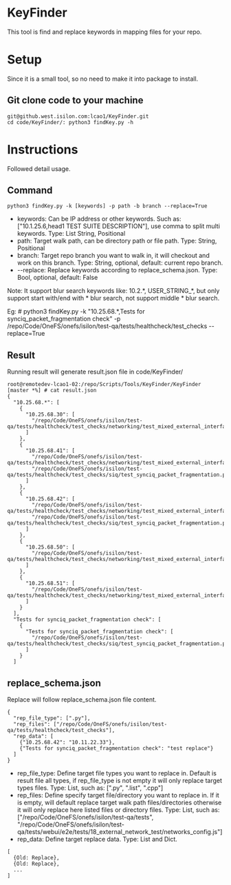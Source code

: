 # KeyFinder
This tool is find and replace keywords in mapping files for your repo.

# Setup
Since it is a small tool, so no need to make it into package to install.
## Git clone code to your machine
```
git@github.west.isilon.com:lcao1/KeyFinder.git
cd code/KeyFinder/: python3 findKey.py -h
```
# Instructions
Followed detail usage.
## Command
```
python3 findKey.py -k [keywords] -p path -b branch --replace=True
```
* keywords: Can be IP address or other keywords. Such as: ["10.1.25.6,head1 TEST SUITE DESCRIPTION"], use
comma to split multi keywords. Type: List String, Positional
* path: Target walk path, can be directory path or file path. Type: String, Positional
* branch: Target repo branch you want to walk in, it will checkout and work on this branch. Type: String, optional, 
default: current repo branch.
* --replace: Replace keywords according to replace_schema.json. Type: Bool, optional, default: False

Note: It support blur search keywords like: 10.2.\*, USER_STRING_*, but only support start with/end with * blur search,
not support middle * blur search.

Eg: # python3 findKey.py -k "10.25.68.*,Tests for synciq_packet_fragmentation check" 
-p /repo/Code/OneFS/onefs/isilon/test-qa/tests/healthcheck/test_checks --replace=True

## Result
Running result will generate result.json file in code/KeyFinder/
```
root@remotedev-lcao1-02:/repo/Scripts/Tools/KeyFinder/KeyFinder [master *%] # cat result.json
{
  "10.25.68.*": [
    {
      "10.25.68.30": [
        "/repo/Code/OneFS/onefs/isilon/test-qa/tests/healthcheck/test_checks/networking/test_mixed_external_interfaces.py"
      ]
    },
    {
      "10.25.68.41": [
        "/repo/Code/OneFS/onefs/isilon/test-qa/tests/healthcheck/test_checks/networking/test_mixed_external_interfaces.py",
        "/repo/Code/OneFS/onefs/isilon/test-qa/tests/healthcheck/test_checks/siq/test_synciq_packet_fragmentation.py"
      ]
    },
    {
      "10.25.68.42": [
        "/repo/Code/OneFS/onefs/isilon/test-qa/tests/healthcheck/test_checks/networking/test_mixed_external_interfaces.py",
        "/repo/Code/OneFS/onefs/isilon/test-qa/tests/healthcheck/test_checks/siq/test_synciq_packet_fragmentation.py"
      ]
    },
    {
      "10.25.68.50": [
        "/repo/Code/OneFS/onefs/isilon/test-qa/tests/healthcheck/test_checks/networking/test_mixed_external_interfaces.py"
      ]
    },
    {
      "10.25.68.51": [
        "/repo/Code/OneFS/onefs/isilon/test-qa/tests/healthcheck/test_checks/networking/test_mixed_external_interfaces.py"
      ]
    }
  ],
  "Tests for synciq_packet_fragmentation check": [
    {
      "Tests for synciq_packet_fragmentation check": [
        "/repo/Code/OneFS/onefs/isilon/test-qa/tests/healthcheck/test_checks/siq/test_synciq_packet_fragmentation.py"
      ]
    }
  ]
```
## replace_schema.json
Replace will follow replace_schema.json file content.
```
{
  "rep_file_type": [".py"],
  "rep_files": ["/repo/Code/OneFS/onefs/isilon/test-qa/tests/healthcheck/test_checks"],
  "rep_data": [
    {"10.25.68.42": "10.11.22.33"},
    {"Tests for synciq_packet_fragmentation check": "test replace"}
  ]
}
```
* rep_file_type: Define target file types you want to replace in. Default is result file all types, if rep_file_type is 
not empty it will only replace target types files. Type: List, such as: [".py", ".list", ".cpp"]
* rep_files: Define specify target file/directory you want to replace in. If it is empty, will default replace target 
walk path files/directories otherwise it will only replace here listed files or directory files. Type: List, such as: 
["/repo/Code/OneFS/onefs/isilon/test-qa/tests", 
"/repo/Code/OneFS/onefs/isilon/test-qa/tests/webui/e2e/tests/18_external_network_test/networks_config.js"]
* rep_data: Define target replace data. Type: List and Dict.
```
[
  {Old: Replace}, 
  {Old: Replace}, 
  ...
]
```